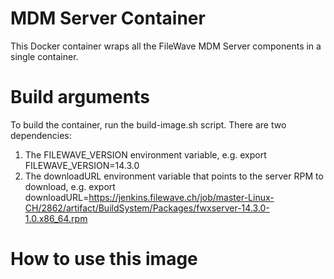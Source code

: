 # MDM Server Container
This Docker container wraps all the FileWave MDM Server components in a single container.

# Build arguments
To build the container, run the build-image.sh script.  There are two dependencies:
  1. The FILEWAVE_VERSION environment variable, e.g. export FILEWAVE_VERSION=14.3.0
  2. The downloadURL environment variable that points to the server RPM to download, e.g. export downloadURL=https://jenkins.filewave.ch/job/master-Linux-CH/2862/artifact/BuildSystem/Packages/fwxserver-14.3.0-1.0.x86_64.rpm

# How to use this image

